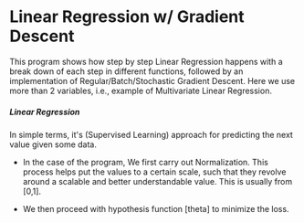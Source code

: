 # Linear Regression w/ Gradient Descent
This program shows how step by step Linear Regression happens with a break down of each step in different functions, followed by an implementation of Regular/Batch/Stochastic Gradient Descent. Here we use more than 2 variables, i.e., example of Multivariate Linear Regression.

##### Linear Regression
In simple terms, it's (Supervised Learning) approach for predicting the next value given some data.

* In the case of the program, We first carry out Normalization. This process helps put the values to a certain scale, such that they revolve around a scalable and better understandable value. This is usually from [0,1].

* We then proceed with hypothesis function [theta] to minimize the loss.
